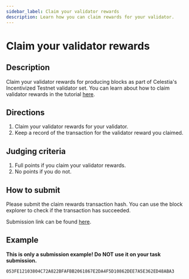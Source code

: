 ```yaml
---
sidebar_label: Claim your validator rewards
description: Learn how you can claim rewards for your validator.
---
```


# Claim your validator rewards

## Description

Claim your validator rewards for producing blocks as part of
Celestia's Incentivized Testnet validator set. You can learn
about how to claim validator rewards in the tutorial [here](https://docs.celestia.org/nodes/celestia-app-commands#claim-validator-rewards).

## Directions

1. Claim your validator rewards for your validator.
2. Keep a record of the transaction for the validator reward you claimed.

## Judging criteria

1. Full points if you claim your validator rewards.
2. No points if you do not.

## How to submit

Please submit the claim rewards transaction hash. You
can use the block explorer to check if the
transaction has succeeded.

Submission link can be found [here](https://celestia.knack.com/theblockspacerace#testnet-portal).

## Example

**This is only a submission example! Do NOT use it on your task submission.**

`053FE12103804C72A822BFAFBB2061867E2DA4F5D10862DEE7A5E362ED48ABA3`
